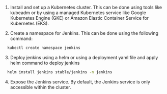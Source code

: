 1. Install and set up a Kubernetes cluster. This can be done using tools like kubeadm or by using a managed Kubernetes service like Google Kubernetes Engine (GKE) or Amazon Elastic Container Service for Kubernetes (EKS).

2. Create a namespace for Jenkins. This can be done using the following command:
  ```bash
    kubectl create namespace jenkins
  ```

3. Deploy jenkins using a helm or using a deployment yaml file and apply
helm command to deploy jenkins 
  ```bash
    helm install jenkins stable/jenkins -n jenkins
  ```

4. Expose the Jenkins service. By default, the Jenkins service is only accessible within the cluster.


